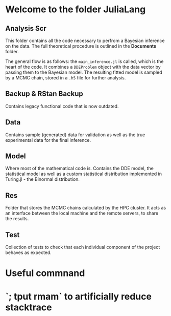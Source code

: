 <h1>Welcome to the folder JuliaLang</h1>

<h2>Analysis Scr</h2>
This folder contains all the code necessary to perfrom a Bayesian inference on the data. The full theoretical procedure is outlined in the <b>Documents</b> folder.

The general flow is as follows: the `main_inference.jl` is called, which is the heart of the code. It combines a `DDEProblem` object with the data vector by passing them to the Bayesian model. The resulting fitted model is sampled by a MCMC chain, stored in a `.h5` file for further analysis.

<h2>Backup & RStan Backup</h2>
Contains legacy functional code that is now outdated.

<h2>Data</h2>
Contains sample (generated) data for validation as well as the true experimental data for the final inference.

<h2>Model</h2>
Where most of the mathematical code is. Contains the DDE model, the statistical model as well as a custom statistical distribution implemented in Turing.jl - the Binormal distribution.

<h2>Res</h2>
Folder that stores the MCMC chains calculated by the HPC cluster. It acts as an interface between the local machine and the remote servers, to share the results.

<h2>Test</h2>
Collection of tests to check that each individual component of the project behaves as expected. 

<h1>Useful commnand<h1>
`; tput rmam` to artificially reduce stacktrace